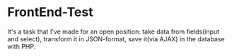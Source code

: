 # FrontEnd-Test
It's a task that I've made for an open position: take data from fields(input and select), transform it in JSON-format, save it(via AJAX) in the database with PHP.
